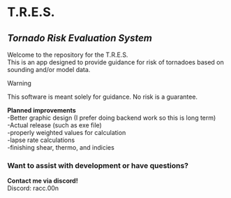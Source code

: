 # T.R.E.S.
## _**T**ornado **R**isk **E**valuation **S**ystem_
Welcome to the repository for the T.R.E.S.\
This is an app designed to provide guidance for risk of tornadoes based on sounding and/or model data. 
> [!WARNING]
> This software is meant solely for guidance. No risk is a guarantee.


**Planned improvements**\
-Better graphic design (I prefer doing backend work so this is long term)\
-Actual release (such as exe file)\
-properly weighted values for calculation\
-lapse rate calculations\
-finishing shear, thermo, and indicies
### Want to assist with development or have questions?
**Contact me via discord!**\
Discord: racc.00n
